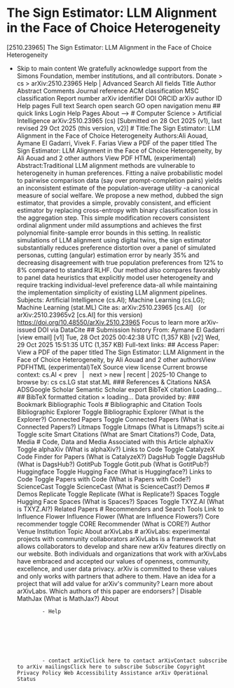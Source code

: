 # The Sign Estimator: LLM Alignment in the Face of Choice Heterogeneity

[2510.23965] The Sign Estimator: LLM Alignment in the Face of Choice Heterogeneity
  
  - Skip to main content We gratefully acknowledge support from the Simons Foundation, member institutions, and all contributors. Donate &gt; cs &gt; arXiv:2510.23965 Help | Advanced Search All fields Title Author Abstract Comments Journal reference ACM classification MSC classification Report number arXiv identifier DOI ORCID arXiv author ID Help pages Full text Search open search GO open navigation menu ## quick links Login Help Pages About --> # Computer Science > Artificial Intelligence arXiv:2510.23965 (cs) [Submitted on 28 Oct 2025 (v1), last revised 29 Oct 2025 (this version, v2)] # Title:The Sign Estimator: LLM Alignment in the Face of Choice Heterogeneity Authors:Ali Aouad, Aymane El Gadarri, Vivek F. Farias View a PDF of the paper titled The Sign Estimator: LLM Alignment in the Face of Choice Heterogeneity, by Ali Aouad and 2 other authors View PDF HTML (experimental) Abstract:Traditional LLM alignment methods are vulnerable to heterogeneity in human preferences. Fitting a naïve probabilistic model to pairwise comparison data (say over prompt-completion pairs) yields an inconsistent estimate of the population-average utility -a canonical measure of social welfare. We propose a new method, dubbed the sign estimator, that provides a simple, provably consistent, and efficient estimator by replacing cross-entropy with binary classification loss in the aggregation step. This simple modification recovers consistent ordinal alignment under mild assumptions and achieves the first polynomial finite-sample error bounds in this setting. In realistic simulations of LLM alignment using digital twins, the sign estimator substantially reduces preference distortion over a panel of simulated personas, cutting (angular) estimation error by nearly 35% and decreasing disagreement with true population preferences from 12% to 8% compared to standard RLHF. Our method also compares favorably to panel data heuristics that explicitly model user heterogeneity and require tracking individual-level preference data-all while maintaining the implementation simplicity of existing LLM alignment pipelines. Subjects: Artificial Intelligence (cs.AI); Machine Learning (cs.LG); Machine Learning (stat.ML) Cite as: arXiv:2510.23965 [cs.AI] &nbsp; (or arXiv:2510.23965v2 [cs.AI] for this version) &nbsp; https://doi.org/10.48550/arXiv.2510.23965 Focus to learn more arXiv-issued DOI via DataCite ## Submission history From: Aymane El Gadarri [view email] [v1] Tue, 28 Oct 2025 00:42:38 UTC (1,357 KB) [v2] Wed, 29 Oct 2025 15:51:35 UTC (1,357 KB) Full-text links: ## Access Paper: View a PDF of the paper titled The Sign Estimator: LLM Alignment in the Face of Choice Heterogeneity, by Ali Aouad and 2 other authorsView PDFHTML (experimental)TeX Source view license Current browse context: cs.AI &lt;&nbsp;prev &nbsp; | &nbsp; next&nbsp;&gt; new | recent | 2025-10 Change to browse by: cs cs.LG stat stat.ML ### References &amp; Citations NASA ADSGoogle Scholar Semantic Scholar export BibTeX citation Loading... ## BibTeX formatted citation &times; loading... Data provided by: ### Bookmark Bibliographic Tools # Bibliographic and Citation Tools Bibliographic Explorer Toggle Bibliographic Explorer (What is the Explorer?) Connected Papers Toggle Connected Papers (What is Connected Papers?) Litmaps Toggle Litmaps (What is Litmaps?) scite.ai Toggle scite Smart Citations (What are Smart Citations?) Code, Data, Media # Code, Data and Media Associated with this Article alphaXiv Toggle alphaXiv (What is alphaXiv?) Links to Code Toggle CatalyzeX Code Finder for Papers (What is CatalyzeX?) DagsHub Toggle DagsHub (What is DagsHub?) GotitPub Toggle Gotit.pub (What is GotitPub?) Huggingface Toggle Hugging Face (What is Huggingface?) Links to Code Toggle Papers with Code (What is Papers with Code?) ScienceCast Toggle ScienceCast (What is ScienceCast?) Demos # Demos Replicate Toggle Replicate (What is Replicate?) Spaces Toggle Hugging Face Spaces (What is Spaces?) Spaces Toggle TXYZ.AI (What is TXYZ.AI?) Related Papers # Recommenders and Search Tools Link to Influence Flower Influence Flower (What are Influence Flowers?) Core recommender toggle CORE Recommender (What is CORE?) Author Venue Institution Topic About arXivLabs # arXivLabs: experimental projects with community collaborators arXivLabs is a framework that allows collaborators to develop and share new arXiv features directly on our website. Both individuals and organizations that work with arXivLabs have embraced and accepted our values of openness, community, excellence, and user data privacy. arXiv is committed to these values and only works with partners that adhere to them. Have an idea for a project that will add value for arXiv's community? Learn more about arXivLabs. Which authors of this paper are endorsers? | Disable MathJax (What is MathJax?) About

                - Help

              

            
            
              

                - contact arXivClick here to contact arXivContact subscribe to arXiv mailingsClick here to subscribe Subscribe Copyright Privacy Policy Web Accessibility Assistance arXiv Operational Status